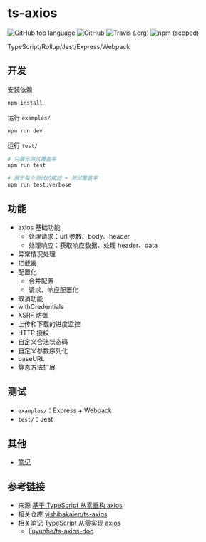 # ts-axios

![GitHub top language](https://img.shields.io/github/languages/top/hehe1111/ts-axios)
![GitHub](https://img.shields.io/github/license/hehe1111/ts-axios)
![Travis (.org)](https://img.shields.io/travis/hehe1111/ts-axios)
![npm (scoped)](https://img.shields.io/npm/v/@hehe1111/ts-axios)

TypeScript/Rollup/Jest/Express/Webpack

## 开发

安装依赖

```bash
npm install
```

运行 `examples/`

```bash
npm run dev
```

运行 `test/`

```bash
# 只展示测试覆盖率
npm run test

# 展示每个测试的描述 + 测试覆盖率
npm run test:verbose
```

## 功能

- axios 基础功能
  - 处理请求：url 参数、body、header
  - 处理响应：获取响应数据、处理 header、data
- 异常情况处理
- 拦截器
- 配置化
  - 合并配置
  - 请求、响应配置化
- 取消功能
- withCredentials
- XSRF 防御
- 上传和下载的进度监控
- HTTP 授权
- 自定义合法状态码
- 自定义参数序列化
- baseURL
- 静态方法扩展

## 测试

- `examples/`：Express + Webpack
- `test/`：Jest

## 其他

- [笔记](./note.md)

## 参考链接

- 来源 [基于 TypeScript 从零重构 axios](https://coding.imooc.com/class/330.html)
- 相关仓库 [yishibakaien/ts-axios](https://github.com/yishibakaien/ts-axios)
- 相关笔记 [TypeScript 从零实现 axios](https://liuyunhe.github.io/ts-axios-doc/chapter1/)
  - [liuyunhe/ts-axios-doc](https://github.com/liuyunhe/ts-axios-doc)
